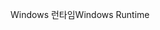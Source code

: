 <span data-ttu-id="c5d35-101">Windows 런타임</span><span class="sxs-lookup"><span data-stu-id="c5d35-101">Windows Runtime</span></span>